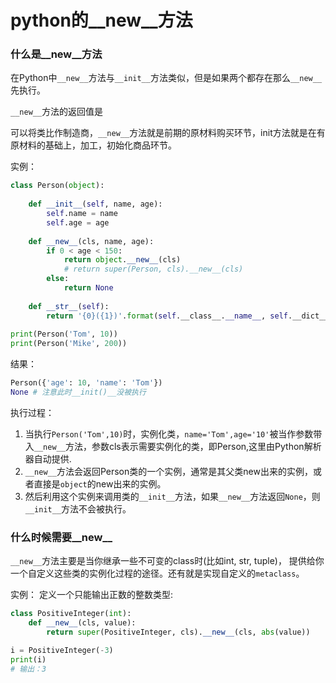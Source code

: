 # python的__new__方法

### 什么是__new__方法

在Python中`__new__`方法与`__init__`方法类似，但是如果两个都存在那么`__new__`先执行。

`__new__`方法的返回值是

可以将类比作制造商，`__new__`方法就是前期的原材料购买环节，init方法就是在有原材料的基础上，加工，初始化商品环节。


实例：
```py
class Person(object):
  
    def __init__(self, name, age):
        self.name = name
        self.age = age
     
    def __new__(cls, name, age):
        if 0 < age < 150:
            return object.__new__(cls)
            # return super(Person, cls).__new__(cls)
        else:
            return None
  
    def __str__(self):
        return '{0}({1})'.format(self.__class__.__name__, self.__dict__)
  
print(Person('Tom', 10))
print(Person('Mike', 200))
```
结果：
```py
Person({'age': 10, 'name': 'Tom'})
None # 注意此时__init()__没被执行
```
执行过程：

1. 当执行`Person('Tom',10)`时，实例化类，`name='Tom',age='10'`被当作参数带入`__new__`方法，参数cls表示需要实例化的类，即Person,这里由Python解析器自动提供.
2. `__new__`方法会返回Person类的一个实例，通常是其父类new出来的实例，或者直接是`object`的new出来的实例。
3. 然后利用这个实例来调用类的`__init__`方法，如果`__new__`方法返回`None`，则`__init__`方法不会被执行。

### 什么时候需要__new__

`__new__`方法主要是当你继承一些不可变的class时(比如int, str, tuple)， 提供给你一个自定义这些类的实例化过程的途径。还有就是实现自定义的`metaclass`。

实例：
定义一个只能输出正数的整数类型:
```py
class PositiveInteger(int):
    def __new__(cls, value):
        return super(PositiveInteger, cls).__new__(cls, abs(value))

i = PositiveInteger(-3)
print(i)
# 输出：3
```